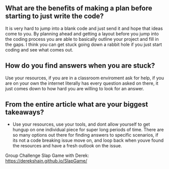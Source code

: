 ## What are the benefits of making a plan before starting to just write the code?
It is very hard to jump into a blank code and just send it and hope that ideas come to you. By planning ahead and getting a layout before you jump into the coding process you are able to basically outline your project and fill in the gaps. I think you can get stuck going down a rabbit hole if you just start coding and see what comes out.

## How do you find answers when you are stuck?
Use your resources, if you are in a classroom enviroment ask for help, if you are on your own the internet literally has every question asked on there, it just comes down to how hard you are willing to look for an answer.

## From the entire article what are your biggest takeaways?
* Use your resources, use your tools, and dont allow yourself to get hungup on one individual piece for super long periods of time. There are so many options out there for finding answers to specific scenarios, if its not a code breaking issue move on, and loop back when youve found the resources and have a fresh outlook on the issue.

Group Challenge Slap Game with Derek: https://derekshain.github.io/SlapGame/